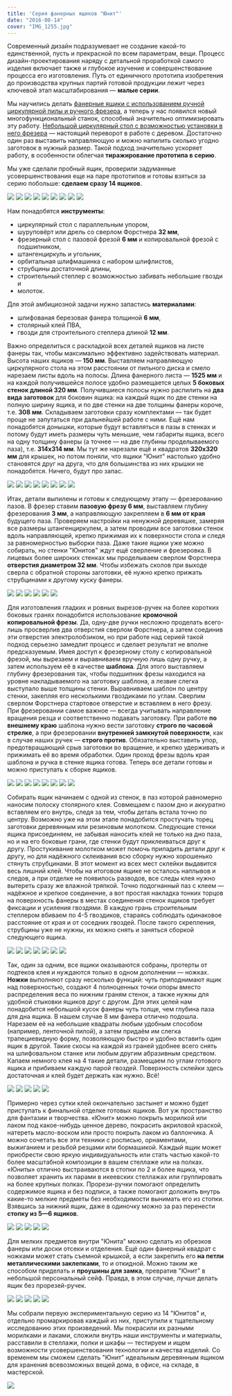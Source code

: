 ```yaml
---
title: 'Cерия фанерных ящиков "Юнит"'
date: "2016-08-14"
cover: "IMG_1255.jpg"
---
```


Современный дизайн подразумевает не создание какой-то единственной, пусть и прекрасной по всем параметрам, вещи. Процесс дизайн-проектирования наряду с детальной проработкой самого изделия включает также и глубокое изучение и совершенствование процесса его изготовления. Путь от единичного прототипа изобретения до производства крупных партий готовой продукции лежит через ключевой этап масштабирования — **малые серии**.

Мы научились делать [фанерные ящики с использованием ручной циркулярной пилы и ручного фрезера](http://ooley.ru/fanernyj-yashhik-kub-sunduk/), а теперь у нас появился новый многофункциональный станок, способный значительно оптимизировать эту работу. [Небольшой циркулярный стол с возможностью установки в него фрезера](http://ooley.ru/fanernyj-stol-dlya-tsirkulyarnogo-stanka/) — настоящий переворот в работе с деревом. Достаточно один раз выставить направляющую и можно напилить сколько угодно заготовок в нужный размер. Такой подход значительно ускоряет работу, в особенности облегчая **тиражирование прототипа в серию**.

Мы уже сделали пробный ящик, проверили задуманные усовершенствования еще на паре прототипов и готовы взяться за серию побольше: **сделаем сразу 14 ящиков**.

![](./images/IMG_0828.jpg)
![](./images/IMG_1007.jpg)
![](./images/IMG_1010.jpg)
![](./images/IMG_1064.jpg)
![](./images/IMG_1066.jpg)
![](./images/IMG_1067.jpg)
![](./images/IMG_1068.jpg)
![](./images/IMG_1073.jpg)
![](./images/IMG_1074.jpg)

Нам понадобятся **инструменты**:

- циркулярный стол с параллельным упором,
- шуруповёрт или дрель со сверлом Форстнера **32 мм**,
- фрезерный стол с пазовой фрезой **6 мм** и копировальной фрезой с подшипником,
- штангенциркуль и угольник,
- орбитальная шлифмашинка с набором шлифлистов,
- струбцины достаточной длины,
- строительный степлер с возможностью забивать небольшие гвозди и
- молоток.

Для этой амбициозной задачи нужно запастись **материалами**:

- шлифованая березовая фанера толщиной **6 мм**,
- столярный клей ПВА,
- гвозди для строительного степлера длиной **12 мм**.

Важно определиться с раскладкой всех деталей ящиков на листе фанеры так, чтобы максимально эффективно задействовать материал. Высота наших ящиков — **150 мм**. Выставляем направляющую циркулярного стола на этом расстоянии от пильного диска и смело нарезаем листы вдоль на полосы. Длина фанерного листа — **1525 мм** и на каждой получившейся полосе удобно размещается целых **5 боковых стенок длиной 320 мм**. Получившиеся полосы нужно распилить на **два вида заготовок** для боковин ящика: на каждый ящик по две стенки на полную ширину ящика, и по две стенки на две толщины фанеры короче, т.е. **308 мм**. Складываем заготовки сразу комплектами — так будет проще не запутаться при дальнейшей работе с ними. Ещё нам понадобятся донышки, которые будут вставляться в пазы в стенках и потому будут иметь размеры чуть меньшие, чем габариты ящика, всего на одну толщину фанеры (а точнее — на две глубины проделываемого паза), т.е. **314х314 мм**. Мы тут же нарезали ещё и квадратов **320х320 мм** для крышек, но потом поняли, что ящики "Юнит" настолько удобно становятся друг на друга, что для большинства из них крышки не понадобятся. Ничего, будут про запас.


![](./images/IMG_1077.jpg)
![](./images/IMG_1079.jpg)
![](./images/IMG_1082.jpg)
![](./images/IMG_1086.jpg)
![](./images/IMG_1087.jpg)
![](./images/IMG_1090.jpg)
![](./images/IMG_1092.jpg)
![](./images/IMG_1099.jpg)

Итак, детали выпилены и готовы к следующему этапу — фрезерованию пазов. В фрезер ставим **пазовую фрезу 6 мм**, выставляем глубину фрезерования **3 мм**, а направляющую закрепляем в **6 мм от края** будущего паза. Проверяем настройки на ненужной деревяшке, замеряя все размеры штангенциркулем, а затем проводим все заготовки стенок вдоль направляющей, крепко прижимая их к поверхности стола и следя за равномерностью выборки паза. Даже такие ящики уже можно собирать, но стенки "Юнитов" ждут ещё сверление и фрезеровка. В лицевых более широких стенках мы проделываем сверлом Форстнера **отверстия диаметром 32 мм**. Чтобы избежать сколов при выходе сверла с обратной стороны заготовки, её нужно крепко прижать струбцинами к другому куску фанеры.

![](./images/IMG_1106.jpg)
![](./images/IMG_1107.jpg)
![](./images/IMG_1108.jpg)
![](./images/IMG_1110.jpg)
![](./images/IMG_1119.jpg)
![](./images/IMG_1122.jpg)

Для изготовления гладких и ровных вырезов-ручек на более коротких боковых гранях понадобится использование **кромочной копировальной фрезы**. Да, одну-две ручки несложно проделать всего-лишь просверлив два отверстия сверлом Форстнера, а затем соединив эти отверстия электролобзиком, но при работе над серией такой подход серьезно замедлит процесс и сделает результат не вполне предсказуемым. Имея доступ к фрезерному столу с копировальной фрезой, мы вырезаем и выравниваем вручную лишь одну ручку, а затем используем её в качестве **шаблона**. Для этого выставляем глубину фрезерования так, чтобы подшипник фрезы находился на уровне накладываемого на заготовку шаблона, а лезвие слегка выступало выше толщины стенки. Выравниваем шаблон по центру стенки, закепляя его несколькими гвоздиками по углам. Сверлим сверлом Форстнера стартовое отверстие и вставляем в него фрезу. При фрезеровании самое важное — всегда учитывать направление вращения резца и соответственно подавать заготовку. При работе **по внешнему краю** шаблона нужно вести заготовку **строго по часовой стрелке**, а при фрезеровании **внутренней замкнутой поверхности**, как в случае наших ручек — **строго против**. Обязательно выставить упор, предотвращающий срыв заготовки во вращение, и крепко удерживать и прижимать её во время обработки. Один проход фрезы вдоль края шаблона и ручка в стенке ящика готова. Теперь все детали готовы и можно приступать к сборке ящиков.

![](./images/IMG_1127.jpg)
![](./images/IMG_1131.jpg)
![](./images/IMG_1132.jpg)
![](./images/IMG_1138.jpg)
![](./images/IMG_1139.jpg)
![](./images/IMG_1144.jpg)
![](./images/IMG_1148.jpg)
![](./images/IMG_1153.jpg)


Собирать ящик начинаем с одной из стенок, в паз которой равномерно наносим полоску столярного клея. Совмещаем с пазом дно и аккуратно вставляем его внутрь, следя за тем, чтобы деталь встала точно по центру. Возможно уже на этом этапе понадобится простучать торец заготовки деревянным или резиновым молотком. Следующие стенки ящика присоединяем, не забывая наносить клей не только на дно паза, но и на его боковые грани, где стенки будут приклеиваться друг к другу. Простукивание молотком может помочь приладить детали друг к другу, но для надёжного склеивания всю сборку нужно хорошенько стянуть струбцинами. В этот момент из всех мест склейки выдавится весь лишний клей. Чтобы на итоговом ящике не осталось наплывов и следов, а при отделке не появилось разводов, все следы клея нужно вытереть сразу же влажной тряпкой. Точно подогнанный паз с клеем — надёжное и крепкое соединение, а вот простая накладка тонких торцов на поверхность фанеры в местах соединения стенок ящиков требует фиксации и усиления гвоздями. В каждую грань строительным степлером вбиваем по 4-5 гвоздиков, стараясь соблюдать одинаковое расстояние от края и от соседних гвоздей. После такого скрепления, струбцины уже не нужны, их можно снять и заняться сборкой следующего ящика.

![](./images/IMG_1157.jpg)
![](./images/IMG_1161.jpg)
![](./images/IMG_1163.jpg)
![](./images/IMG_1164.jpg)
![](./images/IMG_1165.jpg)
![](./images/IMG_1167.jpg)
![](./images/IMG_1216.jpg)



Так, один за одним, все ящики оказываются собраны, протерты от подтеков клея и нуждаются только в одном дополнении — ножках. **Ножки** выполняют сразу несколько функций: чуть приподнимают ящик над поверхностью, создают 4 полноценных точки опоры вместо распределения веса по нижним граням стенок, а также нужны для удобной стыковки ящиков друг с другом. Для этих целей нам понадобится небольшой кусок фанеры чуть толще, чем глубина паза для дна ящика. В нашем случае 8 мм фанера отлично подошла. Нарезаем её на небольшие квадраты любым удобным способом (например, ленточной пилой), а затем придаём им слегка трапециевидную форму, позволяющую быстро и удобно вставить один ящик в другой. Такие скосы на каждой из граней удобнее всего снять на шлифовальном станке или любым другим абразивным средством. Капаем немного клея на 4 такие детали, размещаем по углам готового ящика и прибиваем каждую парой гвоздей. Поверхность склейки здесь достаточная и клей будет держать как нужно. Всё!

![](./images/IMG_1234.jpg)
![](./images/IMG_1238.jpg)
![](./images/IMG_1242.jpg)
![](./images/IMG_1243.jpg)
![](./images/IMG_1244.jpg)

Примерно через сутки клей окончательно застынет и можно будет приступать к финальной отделке готовых ящиков. Вот уж пространство для фантазии и творчества. «Юнит» можно покрыть морилкой или лаком под какое-нибудь ценное дерево, покрасить акриловой краской, натереть масло-воском или просто покрыть лаком из баллончика. А можно сочетать все эти техники с росписью, орнаментами, выжиганием и резьбой резцами или бормашикой. Каждый ящик может приобрести свою яркую индивидуальность или стать частью какой-то более масштабной композиции в вашем стеллаже или на полках. «Юниты» отлично выстраиваются в стопки по 2 и более ящика, что позволяет хранить их парами в икеевских стеллажах или группировать на более крупных полках. Прорези-ручки помогают определить содержимое ящика и без подписи, а также помогают доложить внутрь какие-то мелкие предметы без необходимости вынимать его из стопки. Взявшись за нижний ящик, даже в одиночку можно за раз перенести **стопку из 5—6 ящиков**.

![](./images/IMG_1390.jpg)
![](./images/IMG_1393.jpg)
![](./images/IMG_1400.jpg)
![](./images/IMG_1530.jpg)
![](./images/IMG_1534.jpg)


Для мелких предметов внутри "Юнита" можно сделать из обрезков фанеры или доски отсеки и отделения. Ещё один фанерный квадрат с ножками может стать съемной крышкой, а если закрепить его **на петли металлическими заклепками**, то и откидной. Можно таким же способом приделать и **проушины для замка**, превратив "Юнит" в небольшой персональный сейф. Правда, в этом случае, лучше делать ящик без прорезей-ручек.

![](./images/IMG_1535.jpg)
![](./images/IMG_1541.jpg)
![](./images/IMG_1546.jpg)
![](./images/IMG_1547.jpg)
![](./images/IMG_1548.jpg)

Мы собрали первую экспериментальную серию из 14 "Юнитов" и, отдельно промаркировав каждый из них, приступили к тщательному исследованию этих произведений. Мы покрасили их разными морилками и лаками, сложили внутрь наши инструменты и материалы, расставили в стеллажи, полки и шкафы — тестируем и ищем возможности усовершенствования технологии и качества изделий. Со временем мы сможем сделать "Юнит" идеальным деревянным ящиком для хранения всевозможных вещей дома, в офисе, на складе, в мастерской.


![](./images/IMG_1553.jpg)